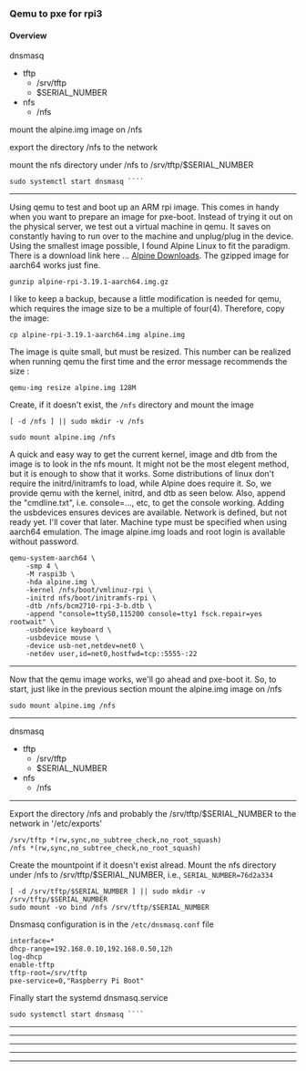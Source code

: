 ### Qemu to pxe for rpi3

#### Overview


dnsmasq
+ tftp 
    - /srv/tftp
    - $SERIAL_NUMBER
+ nfs
    - /nfs

mount the alpine.img image on /nfs

export the directory /nfs to the network


mount the nfs directory under /nfs to /srv/tftp/$SERIAL_NUMBER

```
sudo systemctl start dnsmasq ````
```

***
Using qemu to test and boot up an ARM rpi image. This comes in handy when you want to prepare an image for pxe-boot. Instead of trying it out on the physical server, we test out a virtual machine in qemu. It saves on constantly having to run over to the machine and unplug/plug in the device. Using the smallest image possible, I found Alpine Linux to fit the paradigm. There is a download link here ... [Alpine Downloads](https://alpinelinux.org/downloads/). The gzipped image for aarch64 works just fine. 

```4D
gunzip alpine-rpi-3.19.1-aarch64.img.gz
```

I like to keep a backup, because a little modification is needed for qemu, which requires the image size to be a multiple of four(4). Therefore, copy the image:

```4D
cp alpine-rpi-3.19.1-aarch64.img alpine.img
```
The image is quite small, but must be resized. This number can be realized when running qemu the first time and the error message recommends the size :
```4D
qemu-img resize alpine.img 128M
```


Create, if it doesn't exist, the `/nfs` directory and mount the image

```4D
[ -d /nfs ] || sudo mkdir -v /nfs

sudo mount alpine.img /nfs
```

A quick and easy way to get the current kernel, image and dtb from the image is to look in the nfs mount. It might not be the most elegent method, but it is enough to show that it works.  Some distributions of linux don't require the initrd/initramfs to load, while Alpine does require it. So, we provide qemu with the kernel, initrd, and dtb as seen below. Also, append the "cmdline.txt", i.e. console=..., etc, to get the console working. Adding the usbdevices ensures devices are available. Network is defined, but not ready yet. I'll cover that later. Machine type must be specified when using aarch64 emulation. The image alpine.img loads and root login is available without password.

```4D
qemu-system-aarch64 \
    -smp 4 \
    -M raspi3b \
    -hda alpine.img \
    -kernel /nfs/boot/vmlinuz-rpi \
    -initrd nfs/boot/initramfs-rpi \
    -dtb /nfs/bcm2710-rpi-3-b.dtb \
    -append "console=ttyS0,115200 console=tty1 fsck.repair=yes rootwait" \
    -usbdevice keyboard \
    -usbdevice mouse \
    -device usb-net,netdev=net0 \
    -netdev user,id=net0,hostfwd=tcp::5555-:22 
```


***

Now that the qemu image works, we'll go ahead and pxe-boot it. So, to start, just like in the previous section mount the alpine.img image on /nfs

```4D
sudo mount alpine.img /nfs
```

***
dnsmasq
+ tftp 
    - /srv/tftp
    - $SERIAL_NUMBER
+ nfs
    - /nfs

***
Export the directory /nfs and probably the /srv/tftp/$SERIAL_NUMBER to the network in '/etc/exports'

```
/srv/tftp *(rw,sync,no_subtree_check,no_root_squash)
/nfs *(rw,sync,no_subtree_check,no_root_squash)
```

Create the mountpoint if it doesn't exist alread. Mount the nfs directory under /nfs to /srv/tftp/$SERIAL_NUMBER, i.e., `SERIAL_NUMBER=76d2a334`

```
[ -d /srv/tftp/$SERIAL_NUMBER ] || sudo mkdir -v /srv/tftp/$SERIAL_NUMBER
sudo mount -vo bind /nfs /srv/tftp/$SERIAL_NUMBER
```


Dnsmasq configuration is in the `/etc/dnsmasq.conf` file
```
interface=*
dhcp-range=192.168.0.10,192.168.0.50,12h
log-dhcp
enable-tftp
tftp-root=/srv/tftp
pxe-service=0,"Raspberry Pi Boot"
```
Finally start the systemd dnsmasq.service
```
sudo systemctl start dnsmasq ````
```

***
***
***
***
***
